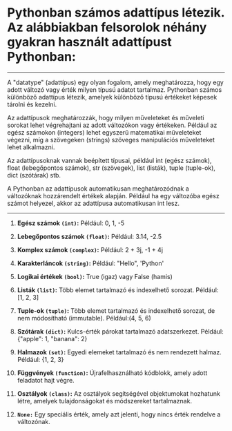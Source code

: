 # Pythonban számos adattípus létezik. Az alábbiakban felsorolok néhány gyakran használt adattípust Pythonban:

---

A "datatype" (adattípus) egy olyan fogalom, amely meghatározza, hogy egy adott változó vagy érték milyen típusú adatot tartalmaz. Pythonban számos különböző adattípus létezik, amelyek különböző típusú értékeket képesek tárolni és kezelni.

Az adattípusok meghatározzák, hogy milyen műveleteket és műveleti sorokat lehet végrehajtani az adott változókon vagy értékeken. Például az egész számokon (integers) lehet egyszerű matematikai műveleteket végezni, míg a szövegeken (strings) szöveges manipulációs műveleteket lehet alkalmazni.

Az adattípusoknak vannak beépített típusai, például int (egész számok), float (lebegőpontos számok), str (szövegek), list (listák), tuple (tuple-ok), dict (szótárak) stb.

A Pythonban az adattípusok automatikusan meghatározódnak a változóknak hozzárendelt értékek alapján. Például ha egy változóba egész számot helyezel, akkor az adattípusa automatikusan int lesz.

---

1. **Egész számok `(int)`:** Például: 0, 1, -5

2. **Lebegőpontos számok `(float)`:** Például: 3.14, -2.5

3. **Komplex számok `(complex)`:** Például: 2 + 3j, -1 + 4j

4. **Karakterláncok `(string)`:** Például: "Hello", 'Python'

5. **Logikai értékek `(bool)`:** True (igaz) vagy False (hamis)

6. **Listák `(list)`:** Több elemet tartalmazó és indexelhető sorozat. Például: [1, 2, 3]

7. **Tuple-ok `(tuple)`:** Több elemet tartalmazó és indexelhető sorozat, de nem módosítható (immutable). Például:(4, 5, 6)

8. **Szótárak `(dict)`:** Kulcs-érték párokat tartalmazó adatszerkezet. Például: {"apple": 1, "banana": 2}

9. **Halmazok `(set)`:** Egyedi elemeket tartalmazó és nem rendezett halmaz. Például: {1, 2, 3}

10. **Függvények `(function)`:** Újrafelhasználható kódblokk, amely adott feladatot hajt végre.

11. **Osztályok `(class)`:** Az osztályok segítségével objektumokat hozhatunk létre, amelyek tulajdonságokat és módszereket tartalmaznak.

12. **`None:`** Egy speciális érték, amely azt jelenti, hogy nincs érték rendelve a változónak.
